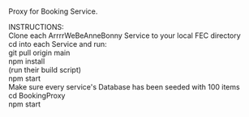 #
Proxy for Booking Service. 

INSTRUCTIONS:<br/>
Clone each ArrrrWeBeAnneBonny Service to your local FEC directory<br/>
cd into each Service and run:<br/>
  git pull origin main<br/>
  npm install<br/>
  (run their build script)<br/>
  npm start<br/>
Make sure every service's Database has been seeded with 100 items<br/>
cd BookingProxy<br/>
npm start<br/>

